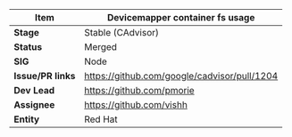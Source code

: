 |  **Item** | Devicemapper container fs usage |
|  ------ | ------ |
|  **Stage** | Stable (CAdvisor) |
|  **Status** | Merged |
|  **SIG** | Node |
|  **Issue/PR links** | https://github.com/google/cadvisor/pull/1204 |
|  **Dev Lead** | https://github.com/pmorie |
|  **Assignee** | https://github.com/vishh |
|  **Entity** | Red Hat |